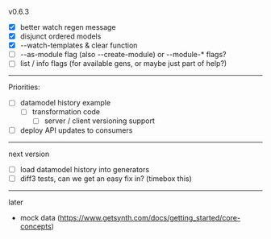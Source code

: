 v0.6.3

- [x] better watch regen message
- [x] disjunct ordered models
- [x] --watch-templates & clear function
- [ ] --as-module flag (also --create-module) or --module-* flags?
- [ ] list / info flags (for available gens, or maybe just part of help?)

---

Priorities:

- [ ] datamodel history example
  - [ ] transformation code
	- [ ] server / client versioning support
- [ ] deploy API updates to consumers

---

next version

- [ ] load datamodel history into generators
- [ ] diff3 tests, can we get an easy fix in? (timebox this)

---

later

- mock data (https://www.getsynth.com/docs/getting_started/core-concepts)

